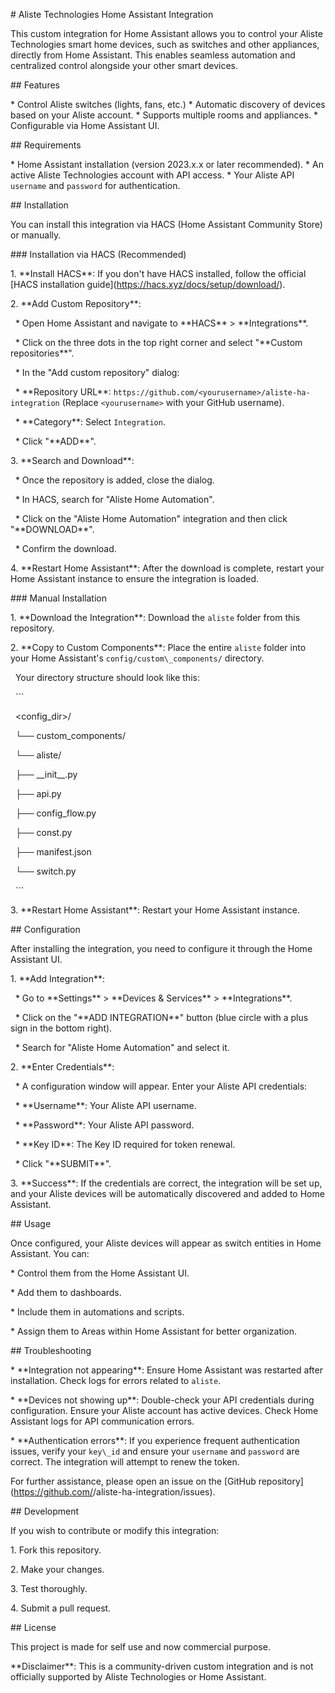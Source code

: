 \# Aliste Technologies Home Assistant Integration

This custom integration for Home Assistant allows you to control your Aliste Technologies smart home devices, such as switches and other appliances, directly from Home Assistant. This enables seamless automation and centralized control alongside your other smart devices.

\## Features

\*   Control Aliste switches (lights, fans, etc.)
\*   Automatic discovery of devices based on your Aliste account.
\*   Supports multiple rooms and appliances.
\*   Configurable via Home Assistant UI.



\## Requirements

\*   Home Assistant installation (version 2023.x.x or later recommended).
\*   An active Aliste Technologies account with API access.
\*   Your Aliste API `username` and `password` for authentication.

\## Installation

You can install this integration via HACS (Home Assistant Community Store) or manually.

\### Installation via HACS (Recommended)

1\.  \*\*Install HACS\*\*: If you don't have HACS installed, follow the official \[HACS installation guide](https://hacs.xyz/docs/setup/download/).

2\.  \*\*Add Custom Repository\*\*:

&nbsp;   \*   Open Home Assistant and navigate to \*\*HACS\*\* > \*\*Integrations\*\*.

&nbsp;   \*   Click on the three dots in the top right corner and select "\*\*Custom repositories\*\*".

&nbsp;   \*   In the "Add custom repository" dialog:

&nbsp;       \*   \*\*Repository URL\*\*: `https://github.com/<yourusername>/aliste-ha-integration` (Replace `<yourusername>` with your GitHub username).

&nbsp;       \*   \*\*Category\*\*: Select `Integration`.

&nbsp;   \*   Click "\*\*ADD\*\*".

3\.  \*\*Search and Download\*\*:

&nbsp;   \*   Once the repository is added, close the dialog.

&nbsp;   \*   In HACS, search for "Aliste Home Automation".

&nbsp;   \*   Click on the "Aliste Home Automation" integration and then click "\*\*DOWNLOAD\*\*".

&nbsp;   \*   Confirm the download.

4\.  \*\*Restart Home Assistant\*\*: After the download is complete, restart your Home Assistant instance to ensure the integration is loaded.



\### Manual Installation



1\.  \*\*Download the Integration\*\*: Download the `aliste` folder from this repository.

2\.  \*\*Copy to Custom Components\*\*: Place the entire `aliste` folder into your Home Assistant's `config/custom\_components/` directory.

&nbsp;   Your directory structure should look like this:

&nbsp;   ```

&nbsp;   <config\_dir>/

&nbsp;   └── custom\_components/

&nbsp;       └── aliste/

&nbsp;           ├── \_\_init\_\_.py

&nbsp;           ├── api.py

&nbsp;           ├── config\_flow.py

&nbsp;           ├── const.py

&nbsp;           ├── manifest.json

&nbsp;           └── switch.py

&nbsp;   ```

3\.  \*\*Restart Home Assistant\*\*: Restart your Home Assistant instance.



\## Configuration



After installing the integration, you need to configure it through the Home Assistant UI.



1\.  \*\*Add Integration\*\*:

&nbsp;   \*   Go to \*\*Settings\*\* > \*\*Devices \& Services\*\* > \*\*Integrations\*\*.

&nbsp;   \*   Click on the "\*\*ADD INTEGRATION\*\*" button (blue circle with a plus sign in the bottom right).

&nbsp;   \*   Search for "Aliste Home Automation" and select it.

2\.  \*\*Enter Credentials\*\*:

&nbsp;   \*   A configuration window will appear. Enter your Aliste API credentials:

&nbsp;       \*   \*\*Username\*\*: Your Aliste API username.

&nbsp;       \*   \*\*Password\*\*: Your Aliste API password.

&nbsp;       \*   \*\*Key ID\*\*: The Key ID required for token renewal.

&nbsp;   \*   Click "\*\*SUBMIT\*\*".

3\.  \*\*Success\*\*: If the credentials are correct, the integration will be set up, and your Aliste devices will be automatically discovered and added to Home Assistant.



\## Usage



Once configured, your Aliste devices will appear as switch entities in Home Assistant. You can:



\*   Control them from the Home Assistant UI.

\*   Add them to dashboards.

\*   Include them in automations and scripts.

\*   Assign them to Areas within Home Assistant for better organization.



\## Troubleshooting



\*   \*\*Integration not appearing\*\*: Ensure Home Assistant was restarted after installation. Check logs for errors related to `aliste`.

\*   \*\*Devices not showing up\*\*: Double-check your API credentials during configuration. Ensure your Aliste account has active devices. Check Home Assistant logs for API communication errors.

\*   \*\*Authentication errors\*\*: If you experience frequent authentication issues, verify your `key\_id` and ensure your `username` and `password` are correct. The integration will attempt to renew the token.



For further assistance, please open an issue on the \[GitHub repository](https://github.com/<yourusername>/aliste-ha-integration/issues).



\## Development



If you wish to contribute or modify this integration:



1\.  Fork this repository.

2\.  Make your changes.

3\.  Test thoroughly.

4\.  Submit a pull request.



\## License



This project is made for self use and now commercial purpose.


\*\*Disclaimer\*\*: This is a community-driven custom integration and is not officially supported by Aliste Technologies or Home Assistant.